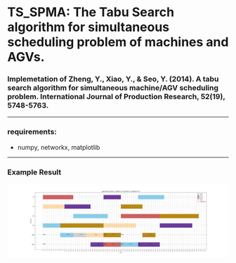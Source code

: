 # TS_SPMA: The Tabu Search algorithm for simultaneous scheduling problem of machines and AGVs.
### Implemetation of Zheng, Y., Xiao, Y., & Seo, Y. (2014). A tabu search algorithm for simultaneous machine/AGV scheduling problem. International Journal of Production Research, 52(19), 5748-5763.
---
### requirements: 
* numpy, networkx, matplotlib
---
### Example Result 
![gantt](./gantt.png)